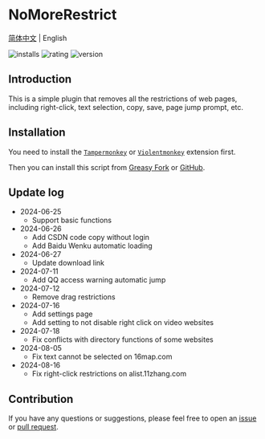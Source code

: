 # NoMoreRestrict

[简体中文](./README.zh-CN.md) | English

![installs](https://img.shields.io/greasyfork/dt/498848) ![rating](https://img.shields.io/greasyfork/rating-count/498848) ![version](https://img.shields.io/greasyfork/v/498848)

## Introduction

This is a simple plugin that removes all the restrictions of web pages, including right-click, text selection, copy, save, page jump prompt, etc.

## Installation

You need to install the [`Tampermonkey`](https://www.tampermonkey.net/) or [`Violentmonkey`](https://violentmonkey.github.io/get-it/) extension first.

Then you can install this script from [Greasy Fork](https://update.greasyfork.org/scripts/498848/%F0%9F%9A%ABNoMoreRestrict%F0%9F%9A%AB.user.js) or [GitHub](https://raw.githubusercontent.com/WCY-dt/NoMoreRestrict/main/NoMoreRestrict.user.js).

## Update log

- 2024-06-25
  - Support basic functions
- 2024-06-26
  - Add CSDN code copy without login
  - Add Baidu Wenku automatic loading
- 2024-06-27
  - Update download link
- 2024-07-11
  - Add QQ access warning automatic jump
- 2024-07-12
  - Remove drag restrictions
- 2024-07-16
  - Add settings page
  - Add setting to not disable right click on video websites
- 2024-07-18
  - Fix conflicts with directory functions of some websites
- 2024-08-05
  - Fix text cannot be selected on 16map.com
- 2024-08-16
  - Fix right-click restrictions on alist.11zhang.com

## Contribution

If you have any questions or suggestions, please feel free to open an [issue](https://github.com/WCY-dt/NoMoreRestrict/issues/new?assignees=WCY-dt&labels=help+wanted) or [pull request](https://github.com/WCY-dt/NoMoreRestrict/compare).
